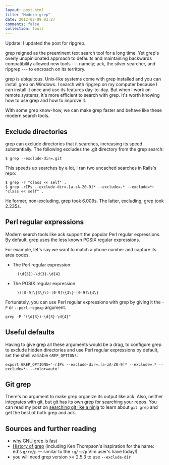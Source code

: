 ```yaml
---
layout: post.html
title: "Modern grep"
date: 2012-02-09 03:27
comments: false
collection: tools
---
```


Update: I updated the post for ripgrep.

grep reigned as the preeminent text search tool for a long time. Yet grep's overly unopinionated
approach to defaults and maintaining backwards compatibility allowed new tools --- namely; ack,
the silver searcher, and ripgrep --- to encroach on its territory.

grep is ubiquitous. Unix-like systems come with grep installed and you can install grep on Windows. I search with ripgrep on my computer because I can install it once and use its features day-to-day. But when I work on remote systems, it's more efficient to search with grep. It's worth knowing how to use grep and how to improve it.

With some grep know-how, we can make grep faster and behave like these modern search tools.

## Exclude directories

grep can exclude directories that it searches, increasing its speed substantially. The following excludes the .git directory from the grep search:

    $ grep --exclude-dir=.git

This speeds up searches by a lot, I ran two uncached searches in Rails's repo:

    $ grep -r "class << self" .
    $ grep -rIPs --exclude-dir=.[a-zA-Z0-9]* --exclude=.* --exclude=*~ "class << self" .

He former, non-excluding, grep took 6.009s. The
latter, excluding, grep took 2.235s.

## Perl regular expressions

Modern search tools like ack support the popular Perl regular expressions. By default, grep uses
the less known POSIX regular expressions.

For example, let's say we want to match a phone number and capture its area
codes.

- The Perl regular expression:

        (\d{3})-\d{3}-\d{4}

- The POSIX regular expression:

        \([0-9]\{3\}\)-[0-9]\{3\}-[0-9]\{4\}

Fortunately, you can use Perl regular expressions with grep by giving it the
`-P` or `--perl-regexp` argument.

    grep -P "(\d{3})-\d{3}-\d{4}"

## Useful defaults

Having to give grep all these arguments would be a drag, to configure grep to exclude hidden directories and use Perl regular expressions by default, set the shell variable `GREP_OPTIONS`:

    export GREP_OPTIONS='-rIPs --exclude-dir=.[a-zA-Z0-9]* --exclude=.* --exclude=*~ --color=auto'

## Git grep

There's no argument to make grep organize its output like ack. Also, neither
integrates with git, but git has its own grep for searching your repos. You can read my post on [searching git like a ninja](/b/2012/02/search-a-git-repo-like-a-ninja/) to learn about `git grep` and get the best of both grep and ack.

## Sources and further reading

- [why GNU grep is fast](http://lists.freebsd.org/pipermail/freebsd-current/2010-August/019310.html)
- [History of grep](http://en.wikipedia.org/wiki/Grep#History) (including Ken Thompson's inspiration for the name: ed's `g/re/p` — similar to the `:g/re/p` Vim user's have today!)
- you will need grep version >= 2.5.3 to use `--exclude-dir`
